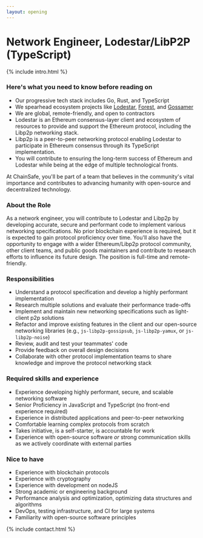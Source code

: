 ```yaml
---
layout: opening
---
```


# Network Engineer, Lodestar/LibP2P (TypeScript)

{% include intro.html %}

### Here's what you need to know before reading on

- Our progressive tech stack includes Go, Rust, and TypeScript
- We spearhead ecosystem projects like
  [Lodestar](https://github.com/ChainSafe/lodestar),
  [Forest](https://github.com/ChainSafe/forest), and
  [Gossamer](https://github.com/ChainSafe/gossamer)
- We are global, remote-friendly, and open to contractors
- Lodestar is an Ethereum consensus-layer client and ecosystem of resources
  to provide and support the Ethereum protocol, including the Libp2p networking
  stack.
- Libp2p is a peer-to-peer networking protocol enabling Lodestar to participate
  in Ethereum consensus through its TypeScript implementation.
- You will contribute to ensuring the long-term success of Ethereum and Lodestar
  while being at the edge of multiple technological fronts.

At ChainSafe, you'll be part of a team that believes in the community's vital
importance and contributes to advancing humanity with open-source and
decentralized technology.

### About the Role

As a network engineer, you will contribute to Lodestar and Libp2p by
developing accurate, secure and performant code to implement various networking
specifications. No prior blockchain experience is required, but it is expected
to gain protocol proficiency over time. You'll also have the opportunity to
engage with a wider Ethereum/Libp2p protocol community, other client teams, and
public goods maintainers and contribute to research efforts to influence its
future design. The position is full-time and remote-friendly.

### Responsibilities

- Understand a protocol specification and develop a highly performant
  implementation
- Research multiple solutions and evaluate their performance trade-offs
- Implement and maintain new networking specifications such as light-client
  p2p solutions
- Refactor and improve existing features in the client and our open-source
  networking libraries (e.g., `js-libp2p-gossipsub`, `js-libp2p-yamux`, or
  `js-libp2p-noise`)
- Review, audit and test your teammates' code
- Provide feedback on overall design decisions
- Collaborate with other protocol implementation teams to share knowledge and
  improve the protocol networking stack

### Required skills and experience

- Experience developing highly performant, secure, and scalable networking
  software
- Senior Proficiency in JavaScript and TypeScript (no front-end experience
  required)
- Experience in distributed applications and peer-to-peer networking
- Comfortable learning complex protocols from scratch
- Takes initiative, is a self-starter, is accountable for work
- Experience with open-source software _or_ strong communication skills as we
  actively coordinate with external parties

### Nice to have

- Experience with blockchain protocols
- Experience with cryptography
- Experience with development on nodeJS
- Strong academic or engineering background
- Performance analysis and optimization, optimizing data structures and
  algorithms
- DevOps, testing infrastructure, and CI for large systems
- Familiarity with open-source software principles

{% include contact.html %}
